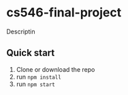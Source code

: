 # cs546-final-project

Descriptin

## Quick start

1. Clone or download the repo
2. run `npm install`
3. run `npm start`
